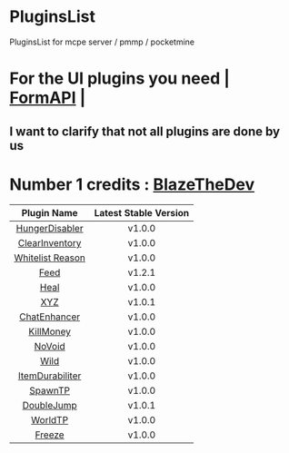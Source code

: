 
# PluginsList
PluginsList  for mcpe server / pmmp / pocketmine

# For the UI plugins you need | [FormAPI](https://github.com/jojoe77777/FormAPI) |
## I want to clarify that not all plugins are done by us
# Number 1 credits :  [BlazeTheDev](https://github.com/iiFlamiinBlaze)
| Plugin Name | Latest Stable Version |
| :---: | :---: |
| [HungerDisabler](https://github.com/Pocketmine-PHP/PluginsList/tree/master/HungerDisabler) | v1.0.0 |
| [ClearInventory](https://github.com/Pocketmine-PHP/PluginsList/tree/master/ClearInventory) | v1.0.0 |
| [Whitelist Reason](https://github.com/Pocketmine-PHP/PluginsList/tree/master/WhitelistReason) | v1.0.0 |
| [Feed](https://github.com/Pocketmine-PHP/PluginsList/tree/master/Feed) | v1.2.1 |
| [Heal](https://github.com/Pocketmine-PHP/PluginsList/tree/master/Heal) | v1.0.0 |
| [XYZ](https://github.com/Pocketmine-PHP/PluginsList/tree/master/XYZ) | v1.0.1 |
| [ChatEnhancer](https://github.com/Pocketmine-PHP/PluginsList/tree/master/ChatEnhancer) | v1.0.0 |
| [KillMoney](https://github.com/Pocketmine-PHP/PluginsList/tree/master/KillMoney) | v1.0.0 |
| [NoVoid](https://github.com/Pocketmine-PHP/PluginsList/tree/master/NoVoid) | v1.0.0 |
| [Wild](https://github.com/Pocketmine-PHP/PluginsList/tree/master/Wild) | v1.0.0 |
| [ItemDurabiliter](https://github.com/Pocketmine-PHP/PluginsList/tree/master/ItemDurabiliter) | v1.0.0 |
| [SpawnTP](https://github.com/Pocketmine-PHP/PluginsList/tree/master/SpawnTP) | v1.0.0 |
| [DoubleJump](https://github.com/Pocketmine-PHP/PluginsList/tree/master/DoubleJump) | v1.0.1 |
| [WorldTP](https://github.com/Pocketmine-PHP/PluginsList/tree/master/WorldTP) | v1.0.0 |
| [Freeze](https://github.com/Pocketmine-PHP/PluginsList/tree/master/Freeze) | v1.0.0 |
